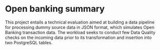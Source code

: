 # Open banking summary
This project entails a technical evaluation aimed at building a data pipeline for processing dummy source data in JSON format, which simulates Open Banking transaction data. The workload seeks to conduct few Data Quality checks on the incoming data prior to its transformation and insertion into two PostgreSQL tables.
